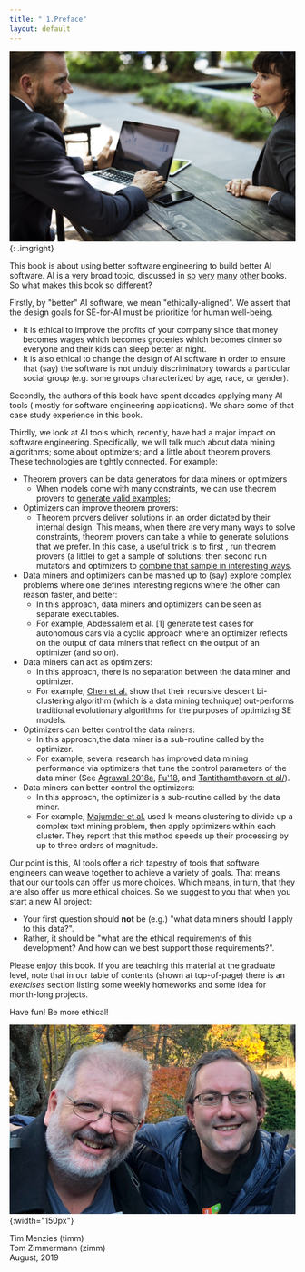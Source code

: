 ```yaml
---
title: " 1.Preface"
layout: default
---
```


![](/img/discuss.jpg){: .imgright}


This book is about using better software engineering to build better AI software. 
 AI is a very broad topic, discussed in
 [so](REFS.md#norvig-2009) 
 [very](REFS.md#grus--2019)
 [many](REFS.md#duda-2000)
 [other](REFS.md#witten-2016)
 books. So what makes this book so different?

Firstly,   by "better" AI software, 
we mean "ethically-aligned".
We assert that the design goals for SE-for-AI must be 
prioritize for human well-being.

- It is ethical to improve
the profits of your company since that money becomes wages which
becomes groceries which becomes dinner so everyone and their kids
can sleep better at night.
- It is also ethical to change the design
of AI software in order to ensure   that (say) the software is not
unduly discriminatory towards a particular social group (e.g. some
groups characterized by age, race, or gender). 

Secondly, the authors of this book have spent decades applying many
AI tools ( mostly  for software engineering applications). We share
some of that case study experience in this book.

Thirdly,  we look
 at AI tools which,  recently, have had a major   impact on software
 engineering. Specifically, we will talk much about data mining
 algorithms; some about optimizers; and a little about theorem
 provers.
These technologies are tightly connected. For example:

- Theorem provers can be data generators for data miners or optimizers
    - When models come with many constraints, we can use theorem provers to [generate valid examples](REFS#chen-2018a);
- Optimizers can  improve theorem provers: 
    - Theorem provers deliver solutions in an order dictated  by their internal design. This means, when
     there are very many ways to solve constraints, theorem provers can take a while  to generate solutions that we prefer. In
  this case, a useful trick is to first , run theorem provers (a little) to get a sample of solutions; then  second
      run mutators and optimizers to [combine that sample in interesting ways](REFS#chen-2019).
- Data miners and optimizers can be mashed up to (say) explore complex problems where one
  defines interesting regions where the other can reason faster, and better:
    - In this approach, data miners and optimizers can be seen as separate executables. 
    - For example, Abdessalem et al. [1] generate test cases for autonomous cars via a cyclic approach where an optimizer reflects on the output of data miners that reflect on the output of an optimizer (and so on).
- Data miners can act as optimizers: 
    - In this approach, there is no separation between the data miner and optimizer. 
    - For example, [Chen et al.](REFS#chen-2018a)
show that their recursive descent bi-clustering algorithm (which is a data mining technique) out-performs traditional evolutionary algorithms for the purposes of optimizing SE models.
- Optimizers can better control the data  miners: 
    - In this approach,the data miner is a sub-routine called by the optimizer. 
    - For example, several research has  improved data mining performance via optimizers that tune the control parameters of the data miner (See [Agrawal 2018a](REFS:agrawal-2018a), 
   [Fu'18](REFS:fu-206), and [Tantithamthavorn et al/](Tan-2016a)).
- Data miners can better control the optimizers:
    -  In this approach, the optimizer is a sub-routine called by the data miner. 
    - For example, 
[Majumder et al.](majumder-2018) used k-means clustering to divide up a complex text mining problem, then apply optimizers within each cluster. They report that this method speeds up their processing by up to three orders of magnitude.

Our point is this,  AI tools
offer a rich tapestry of tools that software engineers can weave
 together to achieve a variety of goals. That means
that our
our tools can offer us more
choices. Which means, in turn, that  they are also offer us more ethical choices.
So we suggest to you that when you start a new AI project:

- Your  first question should **not** be (e.g.) "what data miners should I apply to this data?".
- Rather, it should be  "what are the ethical requirements of this development? And how can we best support those requirements?".

Please enjoy this book. If you are teaching this material at
 the graduate level, note that in our table of
contents (shown at top-of-page) there is an _exercises_ section listing some weekly homeworks
and some idea for month-long  projects.

Have fun! Be more ethical!

![](/img/timmzimm.png){:width="150px"} 

Tim Menzies  (timm)  
Tom Zimmermann (zimm)     
August, 2019    
